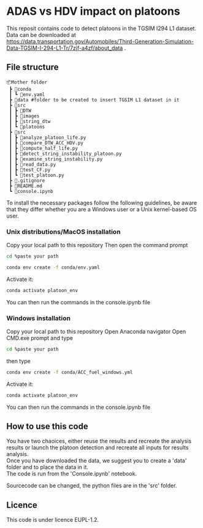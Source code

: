 # ADAS vs HDV impact on platoons
This reposit contains code to detect platoons in the TGSIM I294 L1 dataset. Data can be downloaded at https://data.transportation.gov/Automobiles/Third-Generation-Simulation-Data-TGSIM-I-294-L1-Tr/7zjf-a4zf/about_data . <br>


## File structure

```
📦Mother folder
 ┣ 📂conda
 ┃ ┗ 📜env.yaml
 ┣ 📂data #folder to be created to insert TGSIM L1 dataset in it
 ┣ 📂src
 ┃ ┣ 📂DTW
 ┃ ┣ 📂images
 ┃ ┣ 📂string_dtw
 ┃ ┗ 📂platoons
 ┣ 📂src
 ┃ ┣ 📜analyze_platoon_life.py
 ┃ ┣ 📜compare_DTW_ACC_HDV.py
 ┃ ┣ 📜compute_half_life.py
 ┃ ┣ 📜detect_string_instability_platoon.py
 ┃ ┣ 📜examine_string_instability.py
 ┃ ┣ 📜read_data.py
 ┃ ┣ 📜test_CF.py
 ┃ ┗ 📜test_platoon.py
 ┣ 📜.gitignore
 ┣ 📜README.md
 ┗ 📜console.ipynb
```


To install the necessary packages follow the following guidelines, be aware that they differ whether you are a Windows user or a Unix kernel-based OS user.

### Unix distributions/MacOS installation

Copy your local path to this repository
Then open the command prompt
````bash
cd %paste your path
````

````bash
conda env create -f conda/env.yaml
````

Activate it:
````bash
conda activate platoon_env
````

You can then run the commands in the console.ipynb file 

### Windows installation
Copy your local path to this repository
Open Anaconda navigator
Open CMD.exe prompt and type
````bash
cd %paste your path
````

then type 
````bash
conda env create -f conda/ACC_fuel_windows.yml
````

Activate it:
````bash
conda activate platoon_env
````

You can then run the commands in the console.ipynb file 

## How to use this code
You have two chaoices, either reuse the results and recreate the analysis results or launch the platoon detection and recreate all inputs for results analysis.<br>
Once you have downloaded the data, we suggest you to create a 'data' folder and to place the data in it.<br>
The code is run from the 'Console.ipynb' notebook.<br>

Sourcecode can be changed, the python files are in the 'src' folder.<be>

## Licence
This code is under licence EUPL-1.2.




